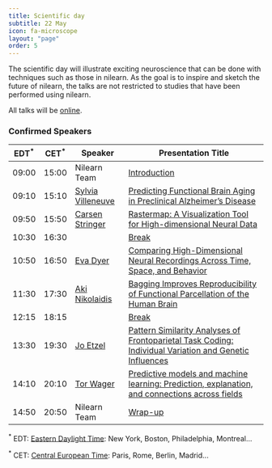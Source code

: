 ```yaml
---
title: Scientific day
subtitle: 22 May
icon: fa-microscope
layout: "page"
order: 5
---
```


The scientific day will illustrate exciting neuroscience that can be done
with techniques such as those in nilearn. As the goal is to inspire and
sketch the future of nilearn, the talks are not restricted to studies
that have been performed using nilearn.

All talks will be [online](https://nilearn.github.io/dev-days-2020/#joining).


### Confirmed Speakers

EDT<sup>&#42;</sup> | CET<sup>&#42;</sup> | Speaker | Presentation Title
----|-----|---------|-------------------
09:00 | 15:00 | Nilearn Team | [Introduction](https://www.crowdcast.io/e/scientific-day)
09:10 | 15:10 | [Sylvia Villeneuve](http://www.villeneuvelab.com/en/home/) | [Predicting Functional Brain Aging in Preclinical Alzheimer’s Disease](https://www.crowdcast.io/e/predicting-functional)
09:50 | 15:50 |  [Carsen Stringer](http://www.gatsby.ucl.ac.uk/~cstringer/) | [Rastermap: A Visualization Tool for High-dimensional Neural Data](https://www.crowdcast.io/e/rastermap-a)
10:30 | 16:30 |  | [Break](https://town.siempre.io/ocZ5ZFmJS6cUNKWx/nilearn)
10:50 | 16:50 |  [Eva Dyer](https://dyerlab.gatech.edu/people/pi-profile/) | [Comparing High-Dimensional Neural Recordings Across Time, Space, and Behavior](https://www.crowdcast.io/e/comparing-high)
11:30 | 17:30 |  [Aki Nikolaidis](https://childmind.org/bio/aki-nikolaidis-phd/)| [Bagging Improves Reproducibility of Functional Parcellation of the Human Brain](https://www.crowdcast.io/e/bagging-improves)
12:15 | 18:15 |  | [Break](https://town.siempre.io/ocZ5ZFmJS6cUNKWx/nilearn)
13:30 | 19:30 |  [Jo Etzel](https://sites.wustl.edu/ccplab/people/jo-etzel/) | [Pattern Similarity Analyses of Frontoparietal Task Coding: Individual Variation and Genetic Influences](https://www.crowdcast.io/e/pattern-similarity)
14:10 | 20:10 |  [Tor Wager](https://pbs.dartmouth.edu/people/tor-wager) | [Predictive models and machine learning: Prediction, explanation, and connections across fields](https://www.crowdcast.io/e/predictive-models-and)
14:50 | 20:50 | Nilearn Team | [Wrap-up](https://www.crowdcast.io/e/wrap-up)

<sup>&#42;</sup> EDT: [Eastern Daylight Time](https://time.is/EDT): New
York, Boston, Philadelphia, Montreal...

<sup>&#42;</sup> CET: [Central European Time](https://time.is/CET): Paris, Rome, Berlin,
Madrid...
